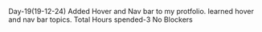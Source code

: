 Day-19(19-12-24)
 Added Hover and Nav bar to my protfolio.
 learned hover and nav bar topics.
 Total Hours spended-3
 No Blockers